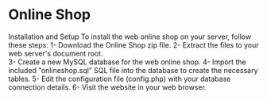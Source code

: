 # Online Shop
Installation and Setup
To install the web online shop on your server, follow these steps:
1- Download the Online Shop zip file.
2- Extract the files to your web server's document root.  
3- Create a new MySQL database for the web online shop.
4- Import the included “onlineshop.sql” SQL file into the database to create the necessary tables.
5- Edit the configuration file (config.php) with your database connection details.
6- Visit the website in your web browser.
 
